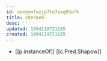 ```yaml
---
id: swoyomfwzjp7tu7asq95wfk
title: checked
desc: ''
updated: 1664119721185
created: 1664119721185
---
```


- [[p.instanceOf]] [[c.Pred.Shapow]]